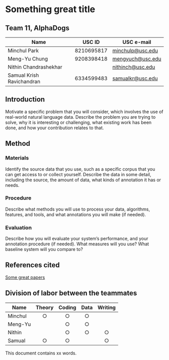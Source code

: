 # Something great title

## Team 11, AlphaDogs
| Name                      | USC ID     | USC e-mail       |
|---------------------------|------------|------------------|
| Minchul Park              | 8210695817 | minchulp@usc.edu |
| Meng-Yu Chung             | 9208398418 | mengyuch@usc.edu |
| Nithin Chandrashekhar     |            | nithinch@usc.edu |
| Samual Krish Ravichandran | 6334599483 | samualkr@usc.edu |

## Introduction

Motivate a specific problem that you will consider, which involves the use of real-world natural language data. Describe the problem you are trying to solve, why it is interesting or challenging, what existing work has been done, and how your contribution relates to that.

## Method

### Materials

Identify the source data that you use, such as a specific corpus that you can get access to or collect yourself. Describe the data in some detail, including the source, the amount of data, what kinds of annotation it has or needs.

### Procedure

Describe what methods you will use to process your data, algorithms, features, and tools, and what annotations you will make (if needed).

### Evaluation

Describe how you will evaluate your system’s performance, and your annotation procedure (if needed). What measures will you use? What baseline system will you compare to?

## References cited

[Some great papers](http://scholar.google.com)

## Division of labor between the teammates

| Name    | Theory | Coding | Data | Writing |
|---------|:------:|:------:|:----:|:-------:|
| Minchul |    ○   |    ○   |   ○  |         |
| Meng-Yu |        |    ○   |   ○  |         |
| Nithin  |        |    ○   |   ○  |    ○    |
| Samual  |    ○   |    ○   |      |    ○    |

This document contains xx words.
